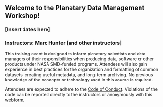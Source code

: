 ## Welcome to the Planetary Data Management Workshop!
### [Insert dates here]

### Instructors: Marc Hunter [and other instructors]
This training event is designed to inform planetary scientists and data managers of their responsibilities when producing data, software or other products under NASA SMD-funded programs. Attendees will also gain experience in best practices for the organization and formatting of common datasets, creating useful metadata, and long-term archiving. No previous knowledge of the concepts or technology used in this course is required.

Attendees are expected to adhere to the [Code of Conduct](link). Violations of the code can be reported directly to the instructors or anonymously with this [webform](link).

